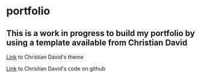 # portfolio

## This is a work in progress to build my portfolio by using a template available from Christian David

[Link](https://www.gatsbyjs.org/packages/@christiandavid/gatsby-theme-byfolio/?=byfolio) to Christian David's theme

[Link](https://github.com/christiandavid/gatsby-theme-byfolio) to Christian David's code on github
